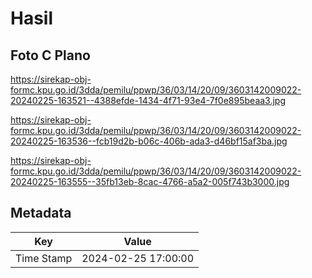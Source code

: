 # Hasil

## Foto C Plano

https://sirekap-obj-formc.kpu.go.id/3dda/pemilu/ppwp/36/03/14/20/09/3603142009022-20240225-163521--4388efde-1434-4f71-93e4-7f0e895beaa3.jpg

https://sirekap-obj-formc.kpu.go.id/3dda/pemilu/ppwp/36/03/14/20/09/3603142009022-20240225-163536--fcb19d2b-b06c-406b-ada3-d46bf15af3ba.jpg

https://sirekap-obj-formc.kpu.go.id/3dda/pemilu/ppwp/36/03/14/20/09/3603142009022-20240225-163555--35fb13eb-8cac-4766-a5a2-005f743b3000.jpg


## Metadata

| Key        | Value               |
| ---------- | ------------------- |
| Time Stamp | 2024-02-25 17:00:00 |



